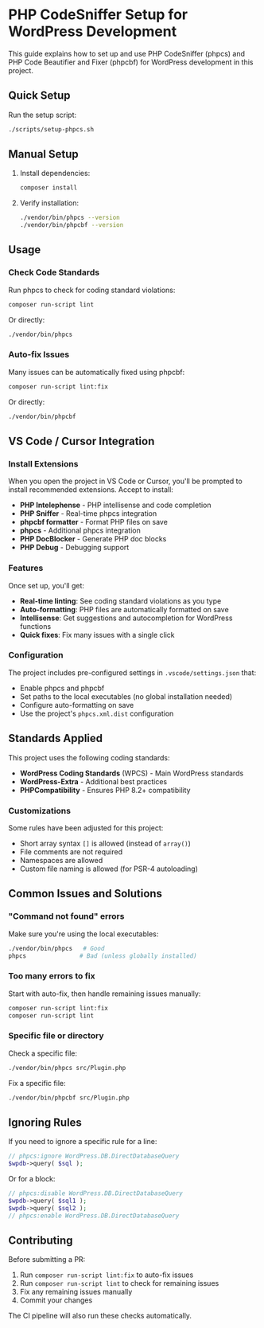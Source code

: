 # PHP CodeSniffer Setup for WordPress Development

This guide explains how to set up and use PHP CodeSniffer (phpcs) and PHP Code Beautifier and Fixer (phpcbf) for WordPress development in this project.

## Quick Setup

Run the setup script:

```bash
./scripts/setup-phpcs.sh
```

## Manual Setup

1. Install dependencies:
   ```bash
   composer install
   ```

2. Verify installation:
   ```bash
   ./vendor/bin/phpcs --version
   ./vendor/bin/phpcbf --version
   ```

## Usage

### Check Code Standards

Run phpcs to check for coding standard violations:

```bash
composer run-script lint
```

Or directly:

```bash
./vendor/bin/phpcs
```

### Auto-fix Issues

Many issues can be automatically fixed using phpcbf:

```bash
composer run-script lint:fix
```

Or directly:

```bash
./vendor/bin/phpcbf
```

## VS Code / Cursor Integration

### Install Extensions

When you open the project in VS Code or Cursor, you'll be prompted to install recommended extensions. Accept to install:

- **PHP Intelephense** - PHP intellisense and code completion
- **PHP Sniffer** - Real-time phpcs integration
- **phpcbf formatter** - Format PHP files on save
- **phpcs** - Additional phpcs integration
- **PHP DocBlocker** - Generate PHP doc blocks
- **PHP Debug** - Debugging support

### Features

Once set up, you'll get:

- **Real-time linting**: See coding standard violations as you type
- **Auto-formatting**: PHP files are automatically formatted on save
- **Intellisense**: Get suggestions and autocompletion for WordPress functions
- **Quick fixes**: Fix many issues with a single click

### Configuration

The project includes pre-configured settings in `.vscode/settings.json` that:

- Enable phpcs and phpcbf
- Set paths to the local executables (no global installation needed)
- Configure auto-formatting on save
- Use the project's `phpcs.xml.dist` configuration

## Standards Applied

This project uses the following coding standards:

- **WordPress Coding Standards** (WPCS) - Main WordPress standards
- **WordPress-Extra** - Additional best practices
- **PHPCompatibility** - Ensures PHP 8.2+ compatibility

### Customizations

Some rules have been adjusted for this project:

- Short array syntax `[]` is allowed (instead of `array()`)
- File comments are not required
- Namespaces are allowed
- Custom file naming is allowed (for PSR-4 autoloading)

## Common Issues and Solutions

### "Command not found" errors

Make sure you're using the local executables:
```bash
./vendor/bin/phpcs   # Good
phpcs               # Bad (unless globally installed)
```

### Too many errors to fix

Start with auto-fix, then handle remaining issues manually:
```bash
composer run-script lint:fix
composer run-script lint
```

### Specific file or directory

Check a specific file:
```bash
./vendor/bin/phpcs src/Plugin.php
```

Fix a specific file:
```bash
./vendor/bin/phpcbf src/Plugin.php
```

## Ignoring Rules

If you need to ignore a specific rule for a line:

```php
// phpcs:ignore WordPress.DB.DirectDatabaseQuery
$wpdb->query( $sql );
```

Or for a block:

```php
// phpcs:disable WordPress.DB.DirectDatabaseQuery
$wpdb->query( $sql1 );
$wpdb->query( $sql2 );
// phpcs:enable WordPress.DB.DirectDatabaseQuery
```

## Contributing

Before submitting a PR:

1. Run `composer run-script lint:fix` to auto-fix issues
2. Run `composer run-script lint` to check for remaining issues
3. Fix any remaining issues manually
4. Commit your changes

The CI pipeline will also run these checks automatically.